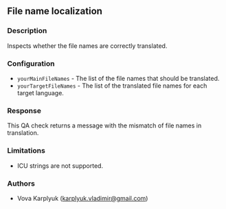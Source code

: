 ## File name localization

### Description
Inspects whether the file names are correctly translated.

### Configuration
- `yourMainFileNames` - The list of the file names that should be translated.
- `yourTargetFileNames` - The list of the translated file names for each target language.

### Response
This QA check returns a message with the mismatch of file names in translation.

### Limitations
- ICU strings are not supported.

### Authors
- Vova Karplyuk (karplyuk.vladimir@gmail.com)
